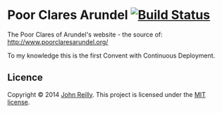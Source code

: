 ﻿# Poor Clares Arundel [![Build Status](https://ci.appveyor.com/api/projects/status/github/johnnyreilly/poor-clares-arundel?svg=true)](https://ci.appveyor.com/project/JohnReilly/poor-clares-arundel)

The Poor Clares of Arundel's website - the source of: http://www.poorclaresarundel.org/

To my knowledge this is the first Convent with Continuous Deployment.

## Licence

Copyright © 2014 [John Reilly](twitter.com/johnny_reilly). This project is licensed under the [MIT license](http://opensource.org/licenses/mit-license.php).